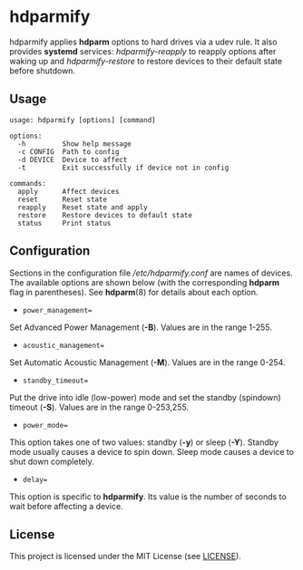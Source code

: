 # hdparmify

hdparmify applies **hdparm** options to hard drives via a udev rule.
It also provides **systemd** services: _hdparmify-reapply_ to reapply
options after waking up and _hdparmify-restore_ to restore devices to
their default state before shutdown.

## Usage

```
usage: hdparmify [options] [command]

options:
  -h         Show help message
  -c CONFIG  Path to config
  -d DEVICE  Device to affect
  -t         Exit successfully if device not in config

commands:
  apply      Affect devices
  reset      Reset state
  reapply    Reset state and apply
  restore    Restore devices to default state
  status     Print status
```

## Configuration

Sections in the configuration file _/etc/hdparmify.conf_ are names of devices.
The available options are shown below (with the corresponding **hdparm** flag in
parentheses). See **hdparm**(8) for details about each option.

* `power_management=`

Set Advanced Power Management (**-B**). Values are in the range 1-255.

* `acoustic_management=`

Set Automatic Acoustic Management (**-M**). Values are in the range 0-254.

* `standby_timeout=`

Put the drive into idle (low-power) mode and set the standby (spindown)
timeout (**-S**). Values are in the range 0-253,255.

* `power_mode=`

This option takes one of two values: standby (**-y**) or sleep (**-Y**).
Standby mode usually causes a device to spin down.
Sleep mode causes a device to shut down completely.

* `delay=`

This option is specific to **hdparmify**. Its value is the number of seconds to
wait before affecting a device.

## License

This project is licensed under the MIT License (see [LICENSE](LICENSE)).
